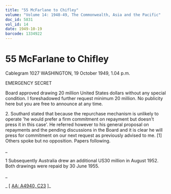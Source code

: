 ```yaml
---
title: "55 McFarlane to Chifley"
volume: "Volume 14: 1948-49, The Commonwealth, Asia and the Pacific"
doc_id: 5831
vol_id: 14
date: 1949-10-19
barcode: 1334922
---
```


# 55 McFarlane to Chifley

Cablegram 1027 WASHINGTON, 19 October 1949, 1.04 p.m.

EMERGENCY SECRET

Board approved drawing 20 million United States dollars without any special condition. I foreshadowed further request minimum 20 million. No publicity here but you are free to announce at any time.

2\. Southard stated that because the repurchase mechanism is unlikely to operate 'he would prefer a firm commitment on repayment but doesn't press it in this case'. He referred however to his general proposal on repayments and the pending discussions in the Board and it is clear he will press for commitment on our next request as previously advised to me. [1] Others spoke but no opposition. Papers following.

_

1 Subsequently Australia drew an additional US30 million in August 1952. Both drawings were repaid by 30 June 1955.

_

_ [ [AA: A4940, C23](http://www.naa.gov.au/cgi-bin/Search?O=I&Number=1334922) ]_
